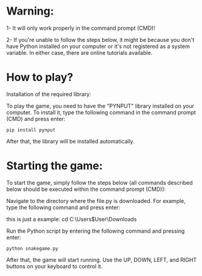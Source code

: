 # Warning: 

1- It will only work properly in the command prompt (CMD)!

2- If you're unable to follow the steps below, it might be because you don't have Python installed on your computer or it's not registered as a system variable. In either case, there are online tutorials available.


# How to play?

Installation of the required library:

To play the game, you need to have the "PYNPUT" library installed on your computer. To install it, type the following command in the command prompt (CMD) and press enter:

	pip install pynput
	
After that, the library will be installed automatically.

# Starting the game:

To start the game, simply follow the steps below (all commands described below should be executed within the command prompt (CMD)):

Navigate to the directory where the file.py is downloaded. For example, type the following command and press enter:

this is just a example: cd C:\Users\$User\Downloads

Run the Python script by entering the following command and pressing enter:

	python snakegame.py

After that, the game will start running. Use the UP, DOWN, LEFT, and RIGHT buttons on your keyboard to control it.
	
